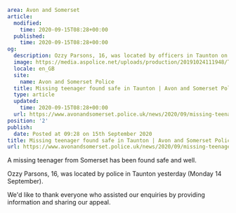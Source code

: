 ```yaml
area: Avon and Somerset
article:
  modified:
    time: 2020-09-15T08:28+00:00
  published:
    time: 2020-09-15T08:28+00:00
og:
  description: Ozzy Parsons, 16, was located by officers in Taunton on Monday 14 August&#8230;
  image: https://media.aspolice.net/uploads/production/20191024111948/Thank-You_Your-help-makes-a-difference1-e1565787973155.jpg
  locale: en_GB
  site:
    name: Avon and Somerset Police
  title: Missing teenager found safe in Taunton | Avon and Somerset Police
  type: article
  updated:
    time: 2020-09-15T08:28+00:00
  url: https://www.avonandsomerset.police.uk/news/2020/09/missing-teenager-found-safe-in-taunton/
position: '2'
publish:
  date: Posted at 09:28 on 15th September 2020
title: Missing teenager found safe in Taunton | Avon and Somerset Police
url: https://www.avonandsomerset.police.uk/news/2020/09/missing-teenager-found-safe-in-taunton/
```

A missing teenager from Somerset has been found safe and well.

Ozzy Parsons, 16, was located by police in Taunton yesterday (Monday 14 September).

We'd like to thank everyone who assisted our enquiries by providing information and sharing our appeal.
